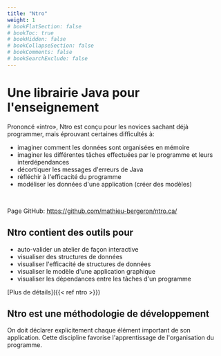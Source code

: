 ```yaml
---
title: "Ntro"
weight: 1
# bookFlatSection: false
# bookToc: true
# bookHidden: false
# bookCollapseSection: false
# bookComments: false
# bookSearchExclude: false
---
```


# Une librairie Java pour l'enseignement

Prononcé «intro», Ntro est conçu pour les novices sachant déjà programmer, mais éprouvant certaines difficultés à:

* imaginer comment les données sont organisées en mémoire
* imaginer les différentes tâches effectuées par le programme et leurs interdépendances
* décortiquer les messages d'erreurs de Java
* réfléchir à l'efficacité du programme
* modéliser les données d'une application (créer des modèles)

<br>

Page GitHub: https://github.com/mathieu-bergeron/ntro.ca/


## Ntro contient des outils pour

* auto-valider un atelier de façon interactive
* visualiser des structures de données
* visualiser l'efficacité de structures de données
* visualiser le modèle d'une application graphique
* visualiser les dépendances entre les tâches d'un programme

[Plus de détails]({{< ref ntro >}})

## Ntro est une méthodologie de développement

On doit déclarer explicitement chaque élément important de son application.
Cette discipline favorise l'apprentissage de l'organisation du programme.







